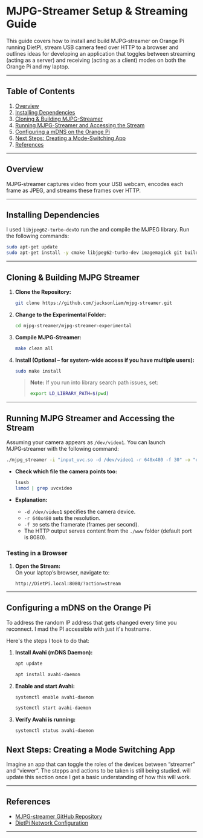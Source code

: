 # MJPG-Streamer Setup & Streaming Guide

This guide covers how to install and build MJPG‑streamer on Orange Pi running DietPi, stream USB camera feed over HTTP to a browser and outlines ideas for developing an application that toggles between streaming (acting as a server) and receiving (acting as a client) modes on both the Orange Pi and my laptop.

---

## Table of Contents

1. [Overview](#overview)
2. [Installing Dependencies](#installing-dependencies)
3. [Cloning & Building MJPG-Streamer](#cloning--building-mjpg-streamer)
4. [Running MJPG-Streamer and Accessing the Stream](#running-mjpg-streamer-and-accessing-the-stream)
5. [Configuring a mDNS on the Orange Pi](#configuring-a-mdns-on-the-orange-pi)
6. [Next Steps: Creating a Mode-Switching App](#next-steps-creating-a-mode-switching-app)
8. [References](#references)

---

## Overview

MJPG‑streamer captures video from your USB webcam, encodes each frame as JPEG, and streams these frames over HTTP.

---

## Installing Dependencies

I used `libjpeg62-turbo-dev`to run the and compile the MJPEG library. Run the following commands:

```bash
sudo apt-get update
sudo apt-get install -y cmake libjpeg62-turbo-dev imagemagick git build-essential gcc g++
```

---

## Cloning & Building MJPG Streamer

1. **Clone the Repository:**

   ```bash
   git clone https://github.com/jacksonliam/mjpg-streamer.git
   ```

2. **Change to the Experimental Folder:**

   ```bash
   cd mjpg-streamer/mjpg-streamer-experimental
   ```

3. **Compile MJPG‑Streamer:**

   ```bash
   make clean all
   ```

4. **Install (Optional – for system-wide access if you have multiple users):**

   ```bash
   sudo make install
   ```

   > **Note:** If you run into library search path issues, set:
   >
   > ```bash
   > export LD_LIBRARY_PATH=$(pwd)
   > ```

---

## Running MJPG Streamer and Accessing the Stream

Assuming your camera appears as `/dev/video1`. You can launch MJPG‑streamer with the following command:

```bash
./mjpg_streamer -i "input_uvc.so -d /dev/video1 -r 640x480 -f 30" -o "output_http.so -w ./www"
```

- **Check which file the camera points too:**
  ```bash
  lsusb
  lsmod | grep uvcvideo
  ```

- **Explanation:**
  - `-d /dev/video1` specifies the camera device.
  - `-r 640x480` sets the resolution.
  - `-f 30` sets the framerate (frames per second).
  - The HTTP output serves content from the `./www` folder (default port is 8080).

### Testing in a Browser

1. **Open the Stream:**  
   On your laptop’s browser, navigate to:
   ```
   http://DietPi.local:8080/?action=stream
   ```

---

## Configuring a mDNS on the Orange Pi

To address the random IP address that gets changed every time you reconnect. I mad the PI accessible with just it's hostname.

Here's the steps I took to do that:

1. **Install Avahi (mDNS Daemon):**
   ```bash
   apt update
   ```

   ```bash
   apt install avahi-daemon
   ```

2. **Enable and start Avahi:**
   ```bash
   systemctl enable avahi-daemon
   ```

   ```bash
   systemctl start avahi-daemon
   ```

3. **Verify Avahi is running:**
   ```bash
   systemctl status avahi-daemon
   ```

## Next Steps: Creating a Mode Switching App

Imagine an app that can toggle the roles of the devices between “streamer” and “viewer”. The stepps and actions to be taken is still being studied. will update this section once I get a basic understanding of how this will work.

---

## References

- [MJPG-streamer GitHub Repository](https://github.com/jacksonliam/mjpg-streamer)
- [DietPi Network Configuration](https://dietpi.com/)

---
